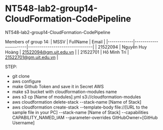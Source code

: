 # NT548-lab2-group14-CloudFormation-CodePipeline
NT548-lab2-group14-CloudFormation-CodePipeline

Members of group 14:
| MSSV | FullName | Email |
|-------------|-----------------------|---------------------------------|
| 21522094 | Nguyễn Huy Hoàng | 21522094@gm.uit.edu.vn |
| 21522701 |    Hồ Minh Trí   | 21522701@gm.uit.edu.vn |

STEP:
- git clone
- aws configure
- make Github Token and save it in Secret AWS 
- make s3 bucket with cloudformation-modules name
- aws s3 cp [Name of modules].yml s3://cloudformation-modules
- aws cloudformation delete-stack --stack-name [Name of Stack]
- aws cloudformation create-stack --template-body file://[URL to the sample file in your PC] --stack-name [Name of Stack] --capabilities CAPABILITY_NAMED_IAM --parameter-overrides GitHubOwner=[GitHub Username]